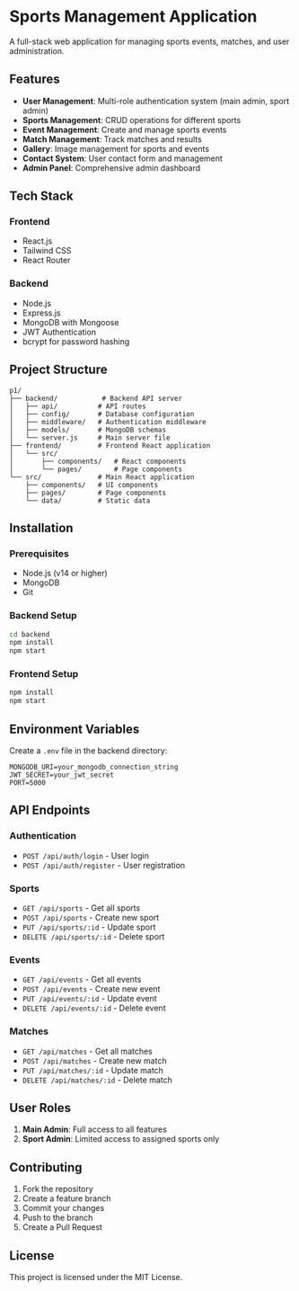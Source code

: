 # Sports Management Application

A full-stack web application for managing sports events, matches, and user administration.

## Features

- **User Management**: Multi-role authentication system (main admin, sport admin)
- **Sports Management**: CRUD operations for different sports
- **Event Management**: Create and manage sports events
- **Match Management**: Track matches and results
- **Gallery**: Image management for sports and events
- **Contact System**: User contact form and management
- **Admin Panel**: Comprehensive admin dashboard

## Tech Stack

### Frontend
- React.js
- Tailwind CSS
- React Router

### Backend
- Node.js
- Express.js
- MongoDB with Mongoose
- JWT Authentication
- bcrypt for password hashing

## Project Structure

```
p1/
├── backend/           # Backend API server
│   ├── api/          # API routes
│   ├── config/       # Database configuration
│   ├── middleware/   # Authentication middleware
│   ├── models/       # MongoDB schemas
│   └── server.js     # Main server file
├── frontend/         # Frontend React application
│   └── src/
│       ├── components/   # React components
│       └── pages/        # Page components
└── src/              # Main React application
    ├── components/   # UI components
    ├── pages/        # Page components
    └── data/         # Static data
```

## Installation

### Prerequisites
- Node.js (v14 or higher)
- MongoDB
- Git

### Backend Setup
```bash
cd backend
npm install
npm start
```

### Frontend Setup
```bash
npm install
npm start
```

## Environment Variables

Create a `.env` file in the backend directory:

```env
MONGODB_URI=your_mongodb_connection_string
JWT_SECRET=your_jwt_secret
PORT=5000
```

## API Endpoints

### Authentication
- `POST /api/auth/login` - User login
- `POST /api/auth/register` - User registration

### Sports
- `GET /api/sports` - Get all sports
- `POST /api/sports` - Create new sport
- `PUT /api/sports/:id` - Update sport
- `DELETE /api/sports/:id` - Delete sport

### Events
- `GET /api/events` - Get all events
- `POST /api/events` - Create new event
- `PUT /api/events/:id` - Update event
- `DELETE /api/events/:id` - Delete event

### Matches
- `GET /api/matches` - Get all matches
- `POST /api/matches` - Create new match
- `PUT /api/matches/:id` - Update match
- `DELETE /api/matches/:id` - Delete match

## User Roles

1. **Main Admin**: Full access to all features
2. **Sport Admin**: Limited access to assigned sports only

## Contributing

1. Fork the repository
2. Create a feature branch
3. Commit your changes
4. Push to the branch
5. Create a Pull Request

## License

This project is licensed under the MIT License.
